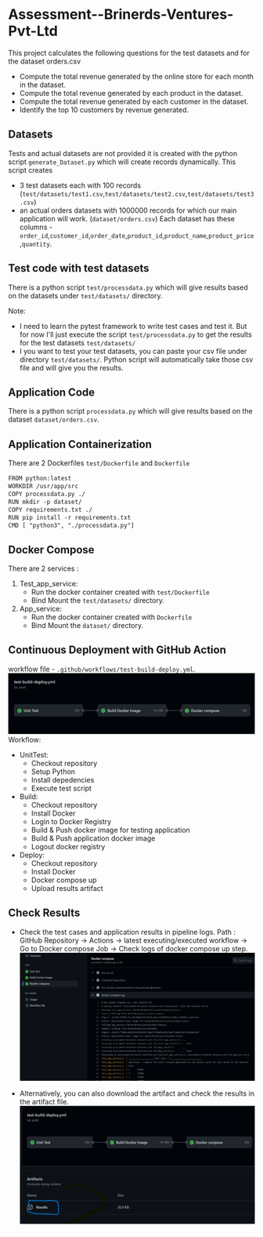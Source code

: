 # Assessment--Brinerds-Ventures-Pvt-Ltd

This project calculates the following questions for the test datasets and for the dataset orders.csv
- Compute the total revenue generated by the online store for each month in the dataset.
- Compute the total revenue generated by each product in the dataset.
- Compute the total revenue generated by each customer in the dataset.
- Identify the top 10 customers by revenue generated.

## Datasets

Tests and actual datasets are not provided it is created with the python script `generate_Dataset.py` which will create records dynamically.
This script creates 
- 3 test datasets each with 100 records (`test/datasets/test1.csv`,`test/datasets/test2.csv`,`test/datasets/test3.csv`)
- an actual orders datasets with 1000000 records for which our main application will work. (`dataset/orders.csv`)
Each dataset has these columns - `order_id`,`customer_id`,`order_date`,`product_id`,`product_name`,`product_price`,`quantity`.

## Test code with test datasets

There is a python script `test/processdata.py` which will give results based on the datasets under `test/datasets/` directory.

Note: </br>
- I need to learn the pytest framework to write test cases and test it. But for now I'll just execute the script  `test/processdata.py` to get the results for the test datasets `test/datasets/`
- I you want to test your test datasets, you can paste your csv file under directory `test/datasets/`. Python script will automatically take those csv file and will give you the results.

## Application Code

There is a python script `processdata.py` which will give results based on the dataset  `dataset/orders.csv`.

## Application Containerization

There are 2 Dockerfiles `test/Dockerfile` and `Dockerfile`
```
FROM python:latest
WORKDIR /usr/app/src
COPY processdata.py ./
RUN mkdir -p dataset/
COPY requirements.txt ./
RUN pip install -r requirements.txt
CMD [ "python3", "./processdata.py"]
```
 
## Docker Compose

There are 2 services :
1. Test_app_service: 
    - Run the docker container created with `test/Dockerfile`
    - Bind Mount the `test/datasets/` directory.
2. App_service:
    - Run the docker container created with `Dockerfile`
    - Bind Mount the `dataset/` directory.

## Continuous Deployment with GitHub Action

workflow file - `.github/workflows/test-build-deploy.yml`.
![Workflow](images/workflow.png)
Workflow:</br>
- UnitTest:
    - Checkout repository
    - Setup Python
    - Install depedencies
    - Execute test script
- Build:
    - Checkout repository
    - Install Docker
    - Login to Docker Registry
    - Build & Push docker image for testing application
    - Build & Push application docker image
    - Logout docker registry
- Deploy:
    - Checkout repository
    - Install Docker
    - Docker compose up
    - Upload results artifact

## Check Results
- Check the test cases and application results in pipeline logs. Path : GitHub Repository -> Actions -> latest executing/executed workflow -> Go to Docker compose Job -> Check logs of docker compose up step.
![Check Logs](images/check_results.png)

- Alternatively, you can also download the artifact and check the results in the artifact file.
![artifact](images/artifact.png)






